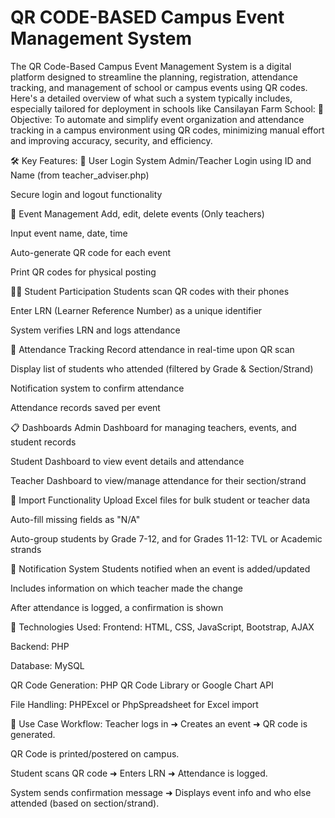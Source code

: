 # QR CODE-BASED Campus Event Management System 
The QR Code-Based Campus Event Management System is a digital platform designed to streamline the planning, registration, attendance tracking, and management of school or campus events using QR codes. Here's a detailed overview of what such a system typically includes, especially tailored for deployment in schools like Cansilayan Farm School:
🎯 Objective:
To automate and simplify event organization and attendance tracking in a campus environment using QR codes, minimizing manual effort and improving accuracy, security, and efficiency.

🛠️ Key Features:
🔐 User Login System
Admin/Teacher Login using ID and Name (from teacher_adviser.php)

Secure login and logout functionality

📅 Event Management
Add, edit, delete events (Only teachers)

Input event name, date, time

Auto-generate QR code for each event

Print QR codes for physical posting

🧑‍🎓 Student Participation
Students scan QR codes with their phones

Enter LRN (Learner Reference Number) as a unique identifier

System verifies LRN and logs attendance

📝 Attendance Tracking
Record attendance in real-time upon QR scan

Display list of students who attended (filtered by Grade & Section/Strand)

Notification system to confirm attendance

Attendance records saved per event

📋 Dashboards
Admin Dashboard for managing teachers, events, and student records

Student Dashboard to view event details and attendance

Teacher Dashboard to view/manage attendance for their section/strand

📁 Import Functionality
Upload Excel files for bulk student or teacher data

Auto-fill missing fields as "N/A"

Auto-group students by Grade 7-12, and for Grades 11-12: TVL or Academic strands

🔔 Notification System
Students notified when an event is added/updated

Includes information on which teacher made the change

After attendance is logged, a confirmation is shown

🧩 Technologies Used:
Frontend: HTML, CSS, JavaScript, Bootstrap, AJAX

Backend: PHP

Database: MySQL

QR Code Generation: PHP QR Code Library or Google Chart API

File Handling: PHPExcel or PhpSpreadsheet for Excel import

🧠 Use Case Workflow:
Teacher logs in ➜ Creates an event ➜ QR code is generated.

QR Code is printed/postered on campus.

Student scans QR code ➜ Enters LRN ➜ Attendance is logged.

System sends confirmation message ➜ Displays event info and who else attended (based on section/strand).
